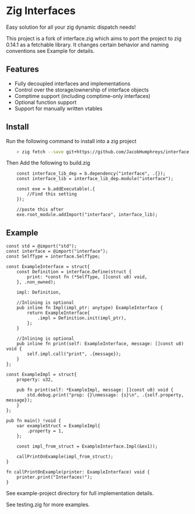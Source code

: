 # Zig Interfaces
Easy solution for all your zig dynamic dispatch needs!

This project is a fork of interface.zig which aims to port the project to zig 0.14.1
as a fetchable library. It changes certain behavior and naming conventions see Example 
for details.

## Features
- Fully decoupled interfaces and implementations
- Control over the storage/ownership of interface objects
- Comptime support (including comptime-only interfaces)
- Optional function support
- Support for manually written vtables

## Install
Run the following command to install into a zig project

```bash 
    > zig fetch --save git+https://github.com/JacobHumphreys/interface.zig.git
```

Then Add the following to build.zig

```zig
    const interface_lib_dep = b.dependency("interface", .{});
    const interface_lib = interface_lib_dep.module("interface");

    const exe = b.addExecutable(.{
        //Find this setting
    });

    //paste this after
    exe.root_module.addImport("interface", interface_lib);
```

## Example

```zig
const std = @import("std");
const interface = @import("interface");
const SelfType = interface.SelfType;

const ExampleInterface = struct{
    const Definition = interface.Define(struct {
        print: *const fn (*SelfType, []const u8) void,
    }, .non_owned);

    impl: Definition,

    //Inlining is optional
    pub inline fn Impl(impl_ptr: anytype) ExampleInterface {
        return ExampleInterface{
            .impl = Definition.init(impl_ptr),
        };
    }

    //Inlining is optional
    pub inline fn print(self: ExampleInterface, message: []const u8) void {
        self.impl.call("print", .{message});
    }
};

const ExampleImpl = struct{
    property: u32,

    pub fn print(self: *ExampleImpl, message: []const u8) void {
        std.debug.print("prop: {}\nmessage: {s}\n", .{self.property, message});
    }
};

pub fn main() !void {
    var exampleStruct = ExampleImpl{
        .property = 1,
    };

    const impl_from_struct = ExampleInterface.Impl(&ex1));

    callPrintOnExample(impl_from_struct);
}

fn callPrintOnExample(printer: ExampleInterface) void {
    printer.print("Interfaces!");
}
```
See example-project directory for full implementation details.

See testing.zig for more examples.
